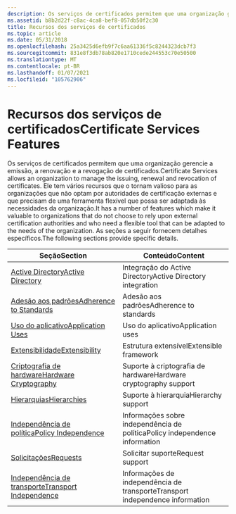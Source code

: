 ```yaml
---
description: Os serviços de certificados permitem que uma organização gerencie a emissão, a renovação e a revogação de certificados.
ms.assetid: b8b2d22f-c8ac-4ca8-bef8-057db50f2c30
title: Recursos dos serviços de certificados
ms.topic: article
ms.date: 05/31/2018
ms.openlocfilehash: 25a3425d6efb9f7c6aa61336f5c8244323dcb7f3
ms.sourcegitcommit: 831e8f3db78ab820e1710cede244553c70e50500
ms.translationtype: MT
ms.contentlocale: pt-BR
ms.lasthandoff: 01/07/2021
ms.locfileid: "105762906"
---
```

# <a name="certificate-services-features"></a><span data-ttu-id="f3ceb-103">Recursos dos serviços de certificados</span><span class="sxs-lookup"><span data-stu-id="f3ceb-103">Certificate Services Features</span></span>

<span data-ttu-id="f3ceb-104">Os serviços de certificados permitem que uma organização gerencie a emissão, a renovação e a revogação de certificados.</span><span class="sxs-lookup"><span data-stu-id="f3ceb-104">Certificate Services allows an organization to manage the issuing, renewal and revocation of certificates.</span></span> <span data-ttu-id="f3ceb-105">Ele tem vários recursos que o tornam valioso para as organizações que não optam por autoridades de certificação externas e que precisam de uma ferramenta flexível que possa ser adaptada às necessidades da organização.</span><span class="sxs-lookup"><span data-stu-id="f3ceb-105">It has a number of features which make it valuable to organizations that do not choose to rely upon external certification authorities and who need a flexible tool that can be adapted to the needs of the organization.</span></span> <span data-ttu-id="f3ceb-106">As seções a seguir fornecem detalhes específicos.</span><span class="sxs-lookup"><span data-stu-id="f3ceb-106">The following sections provide specific details.</span></span>



| <span data-ttu-id="f3ceb-107">Seção</span><span class="sxs-lookup"><span data-stu-id="f3ceb-107">Section</span></span>                                              | <span data-ttu-id="f3ceb-108">Conteúdo</span><span class="sxs-lookup"><span data-stu-id="f3ceb-108">Content</span></span>                            |
|------------------------------------------------------|------------------------------------|
| [<span data-ttu-id="f3ceb-109">Active Directory</span><span class="sxs-lookup"><span data-stu-id="f3ceb-109">Active Directory</span></span>](active-directory.md)             | <span data-ttu-id="f3ceb-110">Integração do Active Directory</span><span class="sxs-lookup"><span data-stu-id="f3ceb-110">Active Directory integration</span></span>       |
| [<span data-ttu-id="f3ceb-111">Adesão aos padrões</span><span class="sxs-lookup"><span data-stu-id="f3ceb-111">Adherence to Standards</span></span>](adherence-to-standards.md) | <span data-ttu-id="f3ceb-112">Adesão aos padrões</span><span class="sxs-lookup"><span data-stu-id="f3ceb-112">Adherence to standards</span></span>             |
| [<span data-ttu-id="f3ceb-113">Uso do aplicativo</span><span class="sxs-lookup"><span data-stu-id="f3ceb-113">Application Uses</span></span>](application-uses.md)             | <span data-ttu-id="f3ceb-114">Uso do aplicativo</span><span class="sxs-lookup"><span data-stu-id="f3ceb-114">Application uses</span></span>                   |
| [<span data-ttu-id="f3ceb-115">Extensibilidade</span><span class="sxs-lookup"><span data-stu-id="f3ceb-115">Extensibility</span></span>](extensibility.md)                   | <span data-ttu-id="f3ceb-116">Estrutura extensível</span><span class="sxs-lookup"><span data-stu-id="f3ceb-116">Extensible framework</span></span>               |
| [<span data-ttu-id="f3ceb-117">Criptografia de hardware</span><span class="sxs-lookup"><span data-stu-id="f3ceb-117">Hardware Cryptography</span></span>](hardware-cryptography.md)   | <span data-ttu-id="f3ceb-118">Suporte à criptografia de hardware</span><span class="sxs-lookup"><span data-stu-id="f3ceb-118">Hardware cryptography support</span></span>      |
| [<span data-ttu-id="f3ceb-119">Hierarquias</span><span class="sxs-lookup"><span data-stu-id="f3ceb-119">Hierarchies</span></span>](hierarchies.md)                       | <span data-ttu-id="f3ceb-120">Suporte à hierarquia</span><span class="sxs-lookup"><span data-stu-id="f3ceb-120">Hierarchy support</span></span>                  |
| [<span data-ttu-id="f3ceb-121">Independência de política</span><span class="sxs-lookup"><span data-stu-id="f3ceb-121">Policy Independence</span></span>](policy-independence.md)       | <span data-ttu-id="f3ceb-122">Informações sobre independência de política</span><span class="sxs-lookup"><span data-stu-id="f3ceb-122">Policy independence information</span></span>    |
| [<span data-ttu-id="f3ceb-123">Solicitações</span><span class="sxs-lookup"><span data-stu-id="f3ceb-123">Requests</span></span>](requests.md)                             | <span data-ttu-id="f3ceb-124">Solicitar suporte</span><span class="sxs-lookup"><span data-stu-id="f3ceb-124">Request support</span></span>                    |
| [<span data-ttu-id="f3ceb-125">Independência de transporte</span><span class="sxs-lookup"><span data-stu-id="f3ceb-125">Transport Independence</span></span>](transport-independence.md) | <span data-ttu-id="f3ceb-126">Informações de independência de transporte</span><span class="sxs-lookup"><span data-stu-id="f3ceb-126">Transport independence information</span></span> |



 

 

 



